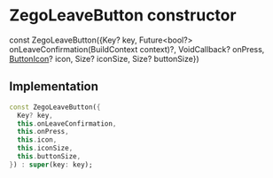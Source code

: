 


# ZegoLeaveButton constructor






const
ZegoLeaveButton({Key? key, Future&lt;bool?> onLeaveConfirmation(BuildContext context)?, VoidCallback? onPress, [ButtonIcon](../../zego_uikit_prebuilt_live_audio_room/ButtonIcon-class.md)? icon, Size? iconSize, Size? buttonSize})





## Implementation

```dart
const ZegoLeaveButton({
  Key? key,
  this.onLeaveConfirmation,
  this.onPress,
  this.icon,
  this.iconSize,
  this.buttonSize,
}) : super(key: key);
```







